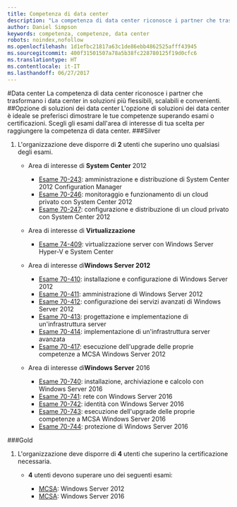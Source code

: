 ```yaml
---
title: Competenza di data center
description: "La competenza di data center riconosce i partner che trasformano i data center in soluzioni più flessibili, scalabili e convenienti."
author: Daniel Simpson
keywords: competenza, competenze, data center
robots: noindex,nofollow
ms.openlocfilehash: 1d1efbc21817a63c1de86ebb4862525afff43945
ms.sourcegitcommit: 400f31501507a78a5b38fc228780125f19d0cfc6
ms.translationtype: HT
ms.contentlocale: it-IT
ms.lasthandoff: 06/27/2017
---
```

#<a name="datacenter"></a>Data center
La competenza di data center riconosce i partner che trasformano i data center in soluzioni più flessibili, scalabili e convenienti.
##<a name="datacenter-solutions-option"></a>Opzione di soluzioni dei data center
L'opzione di soluzioni dei data center è ideale se preferisci dimostrare le tue competenze superando esami o certificazioni. Scegli gli esami dall'area di interesse di tua scelta per raggiungere la competenza di data center.
###<a name="silver"></a>Silver
1. L'organizzazione deve disporre di **2** utenti che superino uno qualsiasi degli esami.

    - Area di interesse di **System Center** 2012

        - [Esame 70-243](https://www.microsoft.com/en-us/learning/exam-70-243.aspx): amministrazione e distribuzione di System Center 2012 Configuration Manager
        - [Esame 70-246](https://www.microsoft.com/en-us/learning/exam-70-246.aspx): monitoraggio e funzionamento di un cloud privato con System Center 2012
        - [Esame 70-247](https://www.microsoft.com/en-us/learning/exam-70-247.aspx): configurazione e distribuzione di un cloud privato con System Center 2012

    - Area di interesse di **Virtualizzazione**

        - [Esame 74-409](https://www.microsoft.com/en-us/learning/exam-74-409.aspx): virtualizzazione server con Windows Server Hyper-V e System Center

    - Area di interesse di**Windows Server 2012**

        - [Esame 70-410](https://www.microsoft.com/en-us/learning/exam-70-410.aspx): installazione e configurazione di Windows Server 2012
        - [Esame 70-411](https://www.microsoft.com/en-us/learning/exam-70-411.aspx): amministrazione di Windows Server 2012
        - [Esame 70-412](https://www.microsoft.com/en-us/learning/exam-70-412.aspx): configurazione dei servizi avanzati di Windows Server 2012
        - [Esame 70-413](https://www.microsoft.com/en-us/learning/exam-70-413.aspx): progettazione e implementazione di un'infrastruttura server
        - [Esame 70-414](https://www.microsoft.com/en-us/learning/exam-70-414.aspx): implementazione di un'infrastruttura server avanzata
        - [Esame 70-417](https://www.microsoft.com/en-us/learning/exam-70-417.aspx): esecuzione dell'upgrade delle proprie competenze a MCSA Windows Server 2012

    - Area di interesse di**Windows Server** 2016
        - [Esame 70-740](https://www.microsoft.com/en-us/learning/exam-70-740.aspx): installazione, archiviazione e calcolo con Windows Server 2016
        - [Esame 70-741](https://www.microsoft.com/en-us/learning/exam-70-741.aspx): rete con Windows Server 2016
        - [Esame 70-742](https://www.microsoft.com/en-us/learning/exam-70-742.aspx): identità con Windows Server 2016
        - [Esame 70-743](https://www.microsoft.com/en-us/learning/exam-70-743.aspx): esecuzione dell'upgrade delle proprie competenze a MCSA Windows Server 2016
        - [Esame 70-744](https://www.microsoft.com/en-us/learning/exam-70-744.aspx): protezione di Windows Server 2016

###<a name="gold"></a>Gold
1. L'organizzazione deve disporre di **4** utenti che superino la certificazione necessaria.

    - **4** utenti devono superare uno dei seguenti esami:

        - [MCSA](https://www.microsoft.com/en-us/learning/mcsa-windows-server-certification.aspx): Windows Server 2012
        - [MCSA](https://www.microsoft.com/en-us/learning/mcsa-windows-server-2016-certification.aspx): Windows Server 2016
